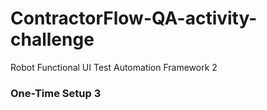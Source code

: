 # ContractorFlow-QA-activity-challenge
Robot Functional UI Test Automation Framework 2

###   One-Time Setup   3


